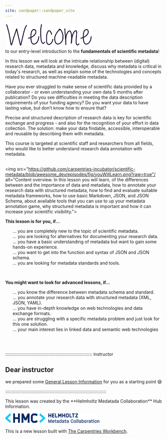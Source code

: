 ```yaml
---
site: sandpaper::sandpaper_site
---
```


<img src="https://github.com/carpentries-incubator/scientific-metadata/blob/awesome_dev/episodes/fig/Welcome.png?raw=true/" alt="Welcome." height="75" align="left">
<br><br><br><br>

to our entry-level introduction to the **fundamentals of scientific metadata**!

In this lesson we will look at the intricate relationship between (digital) research data, metadata and knowledge, discuss why metadata is critical in today's research, as well as explain some of the technologies and concepts related to structured machine-readable metadata.

Have you ever struggled to make sense of scientific data provided by a collaborator - or even understanding your own data 5 months after publication? Do you see difficulties in meeting the data description requirements of your funding agency? Do you want your data to have lasting value, but don’t know how to ensure that?

Precise and structured description of research data is key for scientific exchange and progress - and also for the recognition of your effort in data collection. The solution: make your data findable, accessible, interoperable and reusable by describing them with metadata.

This course is targeted at scientific staff and researchers from all fields, who would like to better understand research data annotation with metadata.<br><br>

<img src="https://github.com/carpentries-incubator/scientific-metadata/blob/awesome_dev/episodes/fig/youWillLearn.png?raw=true"/ alt="Content overview. In this lesson you will learn, of the differences between and the importance of data and metadata, how to annotate your research data with structured metadata, how to find and evaluate suitable metadata frameworks, how to use basic Markdown, JSON, and JSON Schema, about available tools that you can use to up your metadata annotation game, why structured metadata is important and how it can increase your scientific visibility.">
<br>

**This lesson is for you, if...**
<ul style="list-style:none">
  <li>... you are completely new to the topic of scientific metadata.</li>
  <li>... you are looking for alternatives for documenting your research data.</li>
  <li>... you have a basic understanding of metadata but want to gain some hands-on experience.</li>
  <li>... you want to get into the function and syntax of JSON and JSON schema.</li>
  <li>... you are looking for metadata standards and tools.</li>
</ul><br>

**You might want to look for advanced lessons, if...**
<ul style="list-style:none">
  <li>... you know the difference between metadata schema and standard.</li>
  <li>... you annotate your research data with structured metadata (XML, JSON, YAML).</li>
  <li>... you have in-depth knowledge on web technologies and data exchange formats.</li>
  <li>... you are struggling with a specific metadata problem and just look for this one solution.</li>
  <li>... your main interest lies in linked data and semantic web technologies</li>
</ul>
<br><br>

::::::::::::::::::::::::::::::::::::::::::::::::::::::::::::::::::::: instructor
## Dear instructor

we prepared some <a href="general-lesson-information.html"> General Lesson Information</a> for you as a starting point :smile:

::::::::::::::::::::::::::::::::::::::::::::::::::::::::::::::::::::::::::::::::

<p>This lesson was created by the **Helmholtz Medatada Collaboration** Hub Information.</p>
<a href="https://helmholtz-metadaten.de/en" target="_blank"><span><img src="https://github.com/carpentries-incubator/scientific-metadata/blob/awesome_dev/episodes/fig/HMC_Logo_RGB_Blue.png?raw=true" alt="HMC logo" height="30" style="float:left"/></span></a> <br><br>

This is a new lesson built with [The Carpentries Workbench][workbench]. 
<br><br>

[workbench]: https://carpentries.github.io/sandpaper-docs